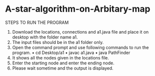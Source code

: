 # A-star-algorithm-on-Arbitary-map
STEPS TO RUN THE PROGRAM
1.  Download the locations, connections and a1.java file and place it on desktop with the folder name a1.
2.	The input files should be in the a1 folder only.
3.	Open the command prompt and use following commands to run the program.
    •	cd Desktop/a1
    •	javac a1.java
    •	java PathFinder
4.	It shows all the nodes given in the locations file.
5.	Enter the starting node and enter the ending node.
6.	Please wait sometime and the output is displayed.
